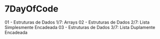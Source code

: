 # 7DayOfCode
  01 - Estruturas de Dados 1/7: Arrays
  02 - Estruturas de Dados 2/7: Lista Simplesmente Encadeada 
  03 - Estruturas de Dados 3/7: Lista Duplamente Encadeada 
